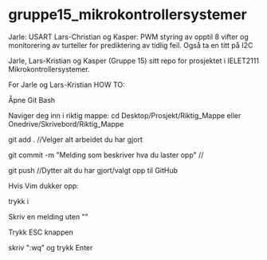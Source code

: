 # gruppe15_mikrokontrollersystemer
Jarle: USART
Lars-Christian og Kasper: PWM styring av opptil 8 vifter og monitorering av turteller for prediktering av tidlig feil.
Også ta en titt på I2C

Jarle, Lars-Kristian og Kasper (Gruppe 15) sitt repo for prosjektet i IELET2111 Mikrokontrollersystemer.

For Jarle og Lars-Kristian
HOW TO: 

Åpne Git Bash  

Naviger deg inn i riktig mappe: cd Desktop/Prosjekt/Riktig_Mappe eller Onedrive/Skrivebord/Riktig_Mappe  

git add . //Velger alt arbeidet du har gjort  

git commit -m "Melding som beskriver hva du laster opp" //  

git push //Dytter alt du har gjort/valgt opp til GitHub  

Hvis Vim dukker opp:

trykk i  

Skriv en melding uten ""

Trykk ESC knappen  

skriv ":wq" og trykk Enter  




